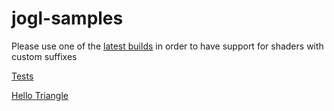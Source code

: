 # jogl-samples

Please use one of the [latest builds](http://jogamp.org/deployment/archive/master/gluegen_876-joal_603-jogl_1414-jocl_1066/archive/) in order to have support for shaders with custom suffixes


[Tests](https://github.com/elect86/jogl-samples/tree/master/jogl-samples/src/tests)

[Hello Triangle](https://github.com/elect86/jogl-samples/blob/master/jogl-samples/src/helloTriangle/HelloTriangle.java)
